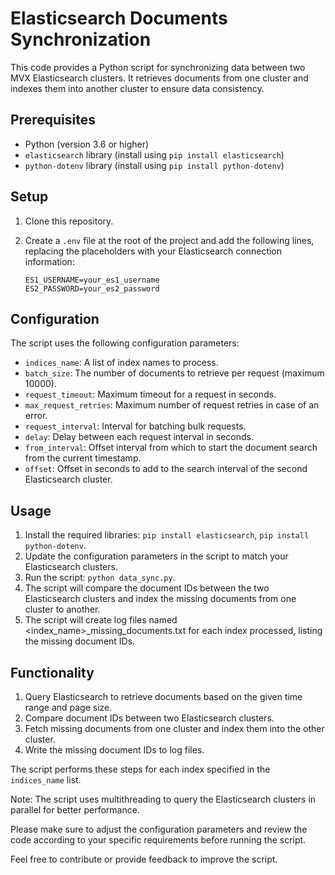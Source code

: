 # Elasticsearch Documents Synchronization

This code provides a Python script for synchronizing data between two MVX Elasticsearch clusters. It retrieves documents from one cluster and indexes them into another cluster to ensure data consistency.

## Prerequisites

- Python (version 3.6 or higher)
- `elasticsearch` library (install using `pip install elasticsearch`)
- `python-dotenv` library (install using `pip install python-dotenv`)

## Setup

1. Clone this repository.

2. Create a `.env` file at the root of the project and add the following lines, replacing the placeholders with your Elasticsearch connection information:

   ```dotenv
   ES1_USERNAME=your_es1_username
   ES2_PASSWORD=your_es2_password
   
## Configuration

The script uses the following configuration parameters:

- `indices_name`: A list of index names to process.
- `batch_size`: The number of documents to retrieve per request (maximum 10000).
- `request_timeout`: Maximum timeout for a request in seconds.
- `max_request_retries`: Maximum number of request retries in case of an error.
- `request_interval`: Interval for batching bulk requests.
- `delay`: Delay between each request interval in seconds.
- `from_interval`: Offset interval from which to start the document search from the current timestamp.
- `offset`: Offset in seconds to add to the search interval of the second Elasticsearch cluster.

## Usage

1. Install the required libraries: `pip install elasticsearch`, `pip install python-dotenv`.
2. Update the configuration parameters in the script to match your Elasticsearch clusters.
3. Run the script: `python data_sync.py`.
4. The script will compare the document IDs between the two Elasticsearch clusters and index the missing documents from one cluster to another. 
5. The script will create log files named <index_name>_missing_documents.txt for each index processed, listing the missing document IDs.

## Functionality

1. Query Elasticsearch to retrieve documents based on the given time range and page size.
2. Compare document IDs between two Elasticsearch clusters.
3. Fetch missing documents from one cluster and index them into the other cluster.
4. Write the missing document IDs to log files.

The script performs these steps for each index specified in the `indices_name` list.

Note: The script uses multithreading to query the Elasticsearch clusters in parallel for better performance.

Please make sure to adjust the configuration parameters and review the code according to your specific requirements before running the script.

Feel free to contribute or provide feedback to improve the script.

